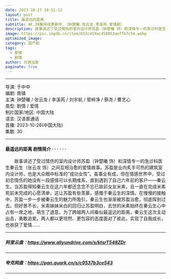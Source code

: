 ```yaml
---
date: 2023-10-27 10:51:12
layout: post
title: 最遥远的距离
subtitle: 4K.30集持续更新中.（钟楚曦.张云龙.李溪芮.爱情剧）
description: 故事讲述了受过情伤的室内设计师苏盈（钟楚曦 饰）和深情专一的急诊科医生秦云生（张云龙 饰）之间互相治愈的爱情故事。苏盈是业内炙手可热的建筑室内设计师，也是大众眼中标准的“成功女性”.....
image: https://pic.imgdb.cn/item/653cd19ac458853aeffb7c5b.webp
optimized_image: 
category: 国产剧
tags:
  - 爱情
  - 剧情
author: 对酒当歌
paginate: true
---
```


---

导演: 于中中  
编剧: 南镇  
主演: 钟楚曦 / 张云龙 / 李溪芮 / 刘宇航 / 管梓净 / 蔡尧 / 曹艺心  
类型: 剧情 / 爱情  
制片国家/地区: 中国大陆  
语言: 汉语普通话  
首播: 2023-10-26(中国大陆)  
集数: 30  

---

#### 最遥远的距离 剧情简介 · · · · · ·

　　故事讲述了受过情伤的室内设计师苏盈（钟楚曦 饰）和深情专一的急诊科医生秦云生（张云龙 饰）之间互相治愈的爱情故事。苏盈是业内炙手可热的建筑室内设计师，也是大众眼中标准的“成功女性”。虽事业有成，但在情感世界中，受过初恋情伤的她没有一段感情可以长期维系，直到遇到了自己六年前的客户——秦云生。当苏盈得知秦云生在这六年都还念念不忘已故前女友米素，且一直在完成米素死前未完成的心愿清单，这让苏盈有些羡慕，感慨于秦云生的深情。在慢慢的接触中，苏盈一步一步被秦云生的魅力所吸引，秦云生也渐渐被苏盈治愈，彻底挥别过去。但好景不长，米素妹妹米白的回归让苏盈明白，去世的米素始终在秦云生心中占有一席之地，萌生了退意。为了跨越两人间看似最遥远的距离，秦云生这次主动出击，勇敢追爱。两人都以更坦然、更包容的态度面对了彼此，实现了自我成长，也收获了爱情……

---

##### 阿里云盘：<https://www.aliyundrive.com/s/ktsrT548ZDr>

---

##### 夸克网盘：<https://pan.quark.cn/s/c9537b3ce543>

---

